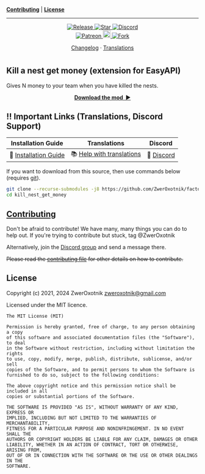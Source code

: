 **[Contributing](#contributing)** |
**[License](#license)**

---

<!-- <p align="center">
  <img
    width="144"
    src="thumbnail.png"
    alt="thumbnail"
  />
</p> -->

<p align="center">
  <a href="https://github.com/ZwerOxotnik/factorio-kill_nest_get_money/tags">
    <img src="https://img.shields.io/github/tag/ZwerOxotnik/factorio-kill_nest_get_money.svg?label=Release&color=FF5500" alt="Release">
  </a>
  <a href="https://github.com/ZwerOxotnik/factorio-kill_nest_get_money/stargazers">
    <img src="https://img.shields.io/github/stars/ZwerOxotnik/factorio-kill_nest_get_money.svg?label=Stars&color=F08125" alt="Star">
  </a>
  <a href="https://discord.gg/YyJVUCa">
    <img src="https://discordapp.com/api/guilds/480103519769067542/widget.png?style=shield" alt="Discord">
  <br/>
  <a href="https://www.patreon.com/ZwerOxotnik">
    <img src="https://ionicabizau.github.io/badges/patreon.svg" alt="Patreon">
  <a href="https://ko-fi.com/zweroxotnik">
    <img src="https://www.buymeacoffee.com/assets/img/guidelines/download-assets-sm-2.svg" height="20" alt="Buy me a coffee">
  <a href="http://github.com/ZwerOxotnik/factorio-kill_nest_get_money/fork">
    <img src="https://img.shields.io/github/forks/ZwerOxotnik/factorio-kill_nest_get_money.svg?label=Forks&color=7889DD" alt="Fork">
  </a>
</p>

<p align="center">
  <a href="changelog.txt">Changelog</a>
  ·
  <a href="https://crowdin.com/project/factorio-mods-localization">Translations</a>
</p>

<h1></h1>

<!-- Put your "fancy" image/video here -->
<!-- <img
  src=""
  align="right"
/> -->

Kill a nest get money (extension for EasyAPI)
---------------------------------------------

Gives N money to your team when you have killed the nests.

<p align="center">
  <a href="https://mods.factorio.com/mod/kill_nest_get_money/downloads"><strong>Download the mod&nbsp;&nbsp;▶</strong></a>
</p>

‼️ Important Links (Translations, Discord Support)
---------------------------------------------------------------

| Installation Guide | Translations | Discord |
| ------------------ | ------------ | ------- |
| 📖 [Installation Guide](https://wiki.factorio.com/index.php?title=Installing_Mods) | 📚 [Help with translations](https://crowdin.com/project/factorio-mods-localization) | 🦜 [Discord][discord] |

If you want to download from this source, then use commands below (requires [git][git]).

```bash
git clone --recurse-submodules -j8 https://github.com/ZwerOxotnik/factorio-kill_nest_get_money kill_nest_get_money
cd kill_nest_get_money
```

[Contributing](/CONTRIBUTING.md)
--------------------------------

Don't be afraid to contribute! We have many, many things you can do to help out. If you're trying to contribute but stuck, tag @ZwerOxotnik

Alternatively, join the [Discord group][Discord] and send a message there.

~~Please read the [contributing file](/CONTRIBUTING.md) for other details on how to contribute.~~

License
-------

Copyright (c) 2021, 2024 ZwerOxotnik <zweroxotnik@gmail.com>

Licensed under the MIT licence.

```
The MIT License (MIT)

Permission is hereby granted, free of charge, to any person obtaining a copy
of this software and associated documentation files (the "Software"), to deal
in the Software without restriction, including without limitation the rights
to use, copy, modify, merge, publish, distribute, sublicense, and/or sell
copies of the Software, and to permit persons to whom the Software is
furnished to do so, subject to the following conditions:

The above copyright notice and this permission notice shall be included in all
copies or substantial portions of the Software.

THE SOFTWARE IS PROVIDED "AS IS", WITHOUT WARRANTY OF ANY KIND, EXPRESS OR
IMPLIED, INCLUDING BUT NOT LIMITED TO THE WARRANTIES OF MERCHANTABILITY,
FITNESS FOR A PARTICULAR PURPOSE AND NONINFRINGEMENT. IN NO EVENT SHALL THE
AUTHORS OR COPYRIGHT HOLDERS BE LIABLE FOR ANY CLAIM, DAMAGES OR OTHER
LIABILITY, WHETHER IN AN ACTION OF CONTRACT, TORT OR OTHERWISE, ARISING FROM,
OUT OF OR IN CONNECTION WITH THE SOFTWARE OR THE USE OR OTHER DEALINGS IN THE
SOFTWARE.
```

[jq]: https://stedolan.github.io/jq/download/
[7z]: https://www.7-zip.org/download.html
[Discord]: https://discord.gg/YyJVUCa
[git]: https://git-scm.com/downloads
